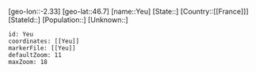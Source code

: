 ﻿---
location: [46.7,-2.33]
mapzoom: [7,12] 
mapmarker: city 
type: City
tags:
- geo/City


SpocWebEntityId: 35747
isDeleted: false
confidential: public

---
[geo-lon::-2.33]
[geo-lat::46.7]
[name::Yeu]
[State::]
[Country::[[France]]]
[StateId::]
[Population::]
[Unknown::]


```leaflet
id: Yeu
coordinates: [[Yeu]]
markerFile: [[Yeu]]
defaultZoom: 11 
maxZoom: 18
```
